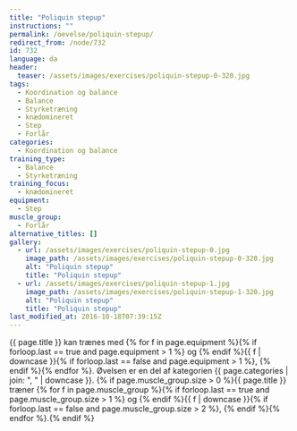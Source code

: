 ```yaml
---
title: "Poliquin stepup"
instructions: ""
permalink: /oevelse/poliquin-stepup/
redirect_from: /node/732
id: 732
language: da
header:
  teaser: /assets/images/exercises/poliquin-stepup-0-320.jpg
tags:
  - Koordination og balance
  - Balance
  - Styrketræning
  - knædomineret
  - Step
  - Forlår
categories:
  - Koordination og balance
training_type:
  - Balance
  - Styrketræning
training_focus:
  - knædomineret
equipment:
  - Step
muscle_group:
  - Forlår
alternative_titles: []
gallery:
  - url: /assets/images/exercises/poliquin-stepup-0.jpg
    image_path: /assets/images/exercises/poliquin-stepup-0-320.jpg
    alt: "Poliquin stepup"
    title: "Poliquin stepup"
  - url: /assets/images/exercises/poliquin-stepup-1.jpg
    image_path: /assets/images/exercises/poliquin-stepup-1-320.jpg
    alt: "Poliquin stepup"
    title: "Poliquin stepup"
last_modified_at: 2016-10-18T07:39:15Z
---
```


{{ page.title }} kan trænes med {% for f in page.equipment %}{% if forloop.last == true and page.equipment > 1 %} og {% endif %}{{ f | downcase  }}{% if forloop.last == false and page.equipment > 1 %}, {% endif %}{% endfor %}. Øvelsen er en del af kategorien {{ page.categories | join: ", " | downcase }}. {% if page.muscle_group.size > 0 %}{{ page.title }} træner {% for f in page.muscle_group %}{% if forloop.last == true and page.muscle_group.size > 1 %} og {% endif %}{{ f | downcase }}{% if forloop.last == false and page.muscle_group.size > 2 %}, {% endif %}{% endfor %}.{% endif %}
